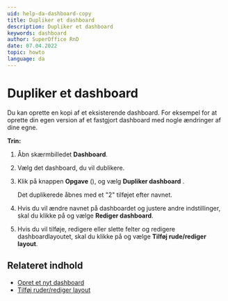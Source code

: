 ```yaml
---
uid: help-da-dashboard-copy
title: Dupliker et dashboard
description: Dupliker et dashboard
keywords: dashboard
author: SuperOffice RnD
date: 07.04.2022
topic: howto
language: da
---
```


# Dupliker et dashboard

Du kan oprette en kopi af et eksisterende dashboard. For eksempel for at oprette din egen version af et fastgjort dashboard med nogle ændringer af dine egne.

**Trin:**

1. Åbn skærmbilledet **Dashboard**.

2. Vælg det dashboard, du vil dublikere.

3. Klik på knappen **Opgave** (<i class="ph ph-dots-three-circle-vertical" aria-hidden="true"></i>), og vælg **Dupliker dashboard** .

    Det duplikerede åbnes med et "2" tilføjet efter navnet.

4. Hvis du vil ændre navnet på dashboardet og justere andre indstillinger, skal du klikke på <i class="ph ph-dots-three-circle-vertical" aria-label="Task button"></i> og vælge **Rediger dashboard**.

5. Hvis du vil tilføje, redigere eller slette felter og redigere dashboardlayoutet, skal du klikke på <i class="ph ph-dots-three-circle-vertical" aria-label="Task button"></i> og vælge **Tilføj rude/rediger layout**.

## Relateret indhold

* [Opret et nyt dashboard][1]
* [Tilføj ruder/rediger layout][2]

<!-- Referenced links -->
[1]: create.md
[2]: add-tile.md
